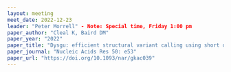 ```yaml
---
layout: meeting
meet_date: 2022-12-23
leader: "Peter Morrell" - Note: Special time, Friday 1:00 pm
paper_author: "Cleal K, Baird DM"
paper_year: "2022"
paper_title: "Dysgu: efficient structural variant calling using short or long reads"
paper_journal: "Nucleic Acids Res 50: e53"
paper_url: "https://doi.org/10.1093/nar/gkac039"
---
```

